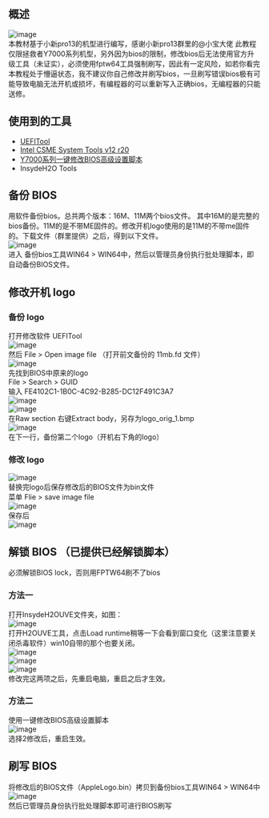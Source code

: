 ## 概述
![image](https://github.com/xiaoMGitHub/LEGION_Y7000Series_Hackintosh/blob/master/BIOS_Setup/Replce_Bios_Logo/Picture/apple_logo.jpg)  
本教材基于小新pro13的机型进行编写，感谢小新pro13群里的@小宝大佬
此教程仅限拯救者Y7000系列机型，另外因为bios的限制，修改bios后无法使用官方升级工具（未证实），必须使用fptw64工具强制刷写，因此有一定风险，如若你看完本教程处于懵逼状态，我不建议你自己修改并刷写bios，一旦刷写错误bios极有可能导致电脑无法开机或损坏，有编程器的可以重新写入正确bios，无编程器的只能送修。

## 使用到的工具
* [UEFITool](https://github.com/LongSoft/UEFITool/releases)
* [Intel CSME System Tools v12 r20](https://comsystem-tlt.ru/obzori/me-txe-region)
* [Y7000系列一键修改BIOS高级设置脚本](https://github.com/xiaoMGitHub/LEGION_Y7000Series_Hackintosh/raw/master/BIOS_Setup/Y7000%E7%B3%BB%E5%88%97%E4%B8%80%E9%94%AE%E4%BF%AE%E6%94%B9BIOS%E9%AB%98%E7%BA%A7%E9%80%89%E9%A1%B9_20200412.zip)
* InsydeH2O Tools


## 备份 BIOS
用软件备份bios。总共两个版本：16M、11M两个bios文件。
其中16M的是完整的bios备份。11M的是不带ME固件的。修改开机logo使用的是11M的不带me固件的。下载文件（群里提供）之后，得到以下文件。  
![image](https://github.com/xiaoMGitHub/LEGION_Y7000Series_Hackintosh/blob/master/BIOS_Setup/Replce_Bios_Logo/Picture/Step_0.png)  
进入 备份bios工具WIN64 > WIN64中，然后以管理员身份执行批处理脚本，即自动备份BIOS文件。

## 修改开机 logo

### 备份 logo

打开修改软件 UEFITool  
![image](https://github.com/xiaoMGitHub/LEGION_Y7000Series_Hackintosh/blob/master/BIOS_Setup/Replce_Bios_Logo/Picture/Step_1.png)  
然后 File > Open image file （打开前文备份的 11mb.fd 文件）  
![image](https://github.com/xiaoMGitHub/LEGION_Y7000Series_Hackintosh/blob/master/BIOS_Setup/Replce_Bios_Logo/Picture/Step_2.png)  
先找到BIOS中原来的logo  
File > Search > GUID  
输入 FE4102C1-1B0C-4C92-B285-DC12F491C3A7  
![image](https://github.com/xiaoMGitHub/LEGION_Y7000Series_Hackintosh/blob/master/BIOS_Setup/Replce_Bios_Logo/Picture/Step_3.png)  
![image](https://github.com/xiaoMGitHub/LEGION_Y7000Series_Hackintosh/blob/master/BIOS_Setup/Replce_Bios_Logo/Picture/Step_4.png)   
在Raw section 右键Extract body，另存为logo_orig_1.bmp  
![image](https://github.com/xiaoMGitHub/LEGION_Y7000Series_Hackintosh/blob/master/BIOS_Setup/Replce_Bios_Logo/Picture/Step_5.png)   
在下一行，备份第二个logo（开机右下角的logo）

### 修改 logo

![image](https://github.com/xiaoMGitHub/LEGION_Y7000Series_Hackintosh/blob/master/BIOS_Setup/Replce_Bios_Logo/Picture/Step_6.png)   
替换完logo后保存修改后的BIOS文件为bin文件  
菜单 Flie > save image file  
![image](https://github.com/xiaoMGitHub/LEGION_Y7000Series_Hackintosh/blob/master/BIOS_Setup/Replce_Bios_Logo/Picture/Step_7.png)   
保存后  
![image](https://github.com/xiaoMGitHub/LEGION_Y7000Series_Hackintosh/blob/master/BIOS_Setup/Replce_Bios_Logo/Picture/Step_8.png)

## 解锁 BIOS （已提供已经解锁脚本）

必须解锁BIOS lock，否则用FPTW64刷不了bios 

### 方法一
打开InsydeH2OUVE文件夹，如图：  
![image](https://github.com/xiaoMGitHub/LEGION_Y7000Series_Hackintosh/blob/master/BIOS_Setup/Replce_Bios_Logo/Picture/Step_9.png)  
打开H2OUVE工具，点击Load runtime稍等一下会看到窗口变化（这里注意要关闭杀毒软件）win10自带的那个也要关闭。  
![image](https://github.com/xiaoMGitHub/LEGION_Y7000Series_Hackintosh/blob/master/BIOS_Setup/Replce_Bios_Logo/Picture/Step_10.png)   
![image](https://github.com/xiaoMGitHub/LEGION_Y7000Series_Hackintosh/blob/master/BIOS_Setup/Replce_Bios_Logo/Picture/Step_11.png)   
![image](https://github.com/xiaoMGitHub/LEGION_Y7000Series_Hackintosh/blob/master/BIOS_Setup/Replce_Bios_Logo/Picture/Step_12.png)   
修改完这两项之后，先重启电脑，重启之后才生效。  

### 方法二
使用一键修改BIOS高级设置脚本  
![image](https://github.com/xiaoMGitHub/LEGION_Y7000Series_Hackintosh/blob/master/BIOS_Setup/Replce_Bios_Logo/Picture/Step_14.png)  
选择2修改后，重启生效。

## 刷写 BIOS
将修改后的BIOS文件（AppleLogo.bin）拷贝到备份bios工具WIN64 > WIN64中  
![image](https://github.com/xiaoMGitHub/LEGION_Y7000Series_Hackintosh/blob/master/BIOS_Setup/Replce_Bios_Logo/Picture/Step_13.png)   
然后已管理员身份执行批处理脚本即可进行BIOS刷写  


